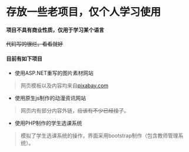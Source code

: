 # 存放一些老项目，仅个人学习使用

#### 项目不具有商业性质，仅用于学习某个语言

<del>代码写的很烂，看看就好</del>

#### 目前有如下项目

* 使用ASP.NET重写的图片素材网站

> 网页模板以及内容均来自[pixabay.com](pixabay.com)

* 使用原生js制作的动漫资讯网站

> 网页内有部分内容外链，<del>应该有不少已经挂了</del>。

* 使用PHP制作的学生选课系统

> 模拟了学生选课系统的操作，界面采用bootstrap制作（包含教师管理系统）。
